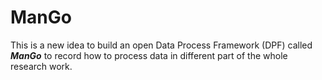 # ManGo
This is a new idea to build an open Data Process Framework (DPF) called ***ManGo*** to record how to process data in different part of the whole research work.
